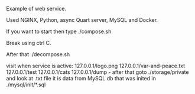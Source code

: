 Example of web service.

Used NGINX, Python, async Quart server, MySQL and Docker.

If you want to start then type ./compose.sh

Break using ctrl C.

After that ./decompose.sh

visit when service is active:
127.0.0.1/logo.png
127.0.0.1/var-and-peace.txt
127.0.0.1/test
127.0.0.1/cats
127.0.0.1/dump  - after that goto ./storage/private and look at .txt file
                  it is data from MySQL db that was inited in ./mysql/init/*.sql
